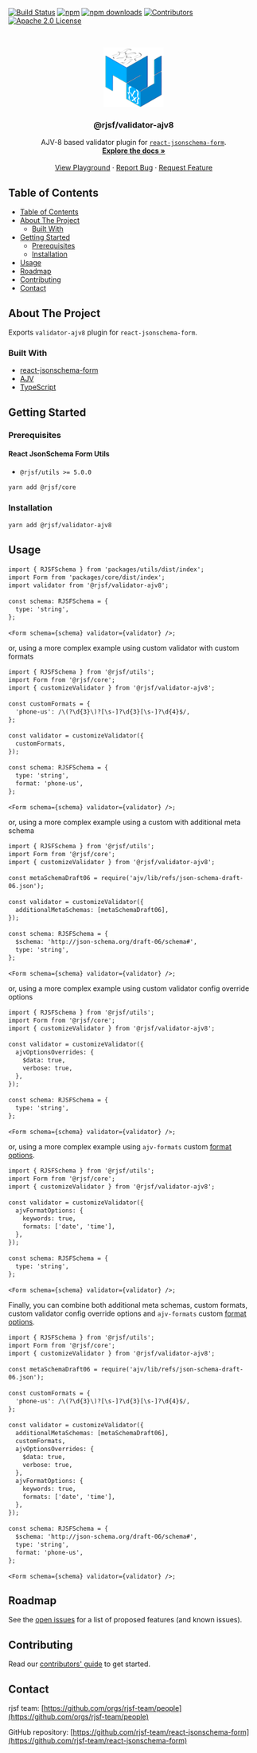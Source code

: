 [![Build Status][build-shield]][build-url]
[![npm][npm-shield]][npm-url]
[![npm downloads][npm-dl-shield]][npm-dl-url]
[![Contributors][contributors-shield]][contributors-url]
[![Apache 2.0 License][license-shield]][license-url]

<!-- PROJECT LOGO -->
<br />
<p align="center">
  <a href="https://github.com/rjsf-team/react-jsonschema-form">
    <img src="https://raw.githubusercontent.com/rjsf-team/react-jsonschema-form/7ebc86621d8df8c21f0c39bcca6d476f6f7a2051/packages/validator-ajv8/logo.png" alt="Logo" width="120" height="120">
  </a>

  <h3 align="center">@rjsf/validator-ajv8</h3>

  <p align="center">
  AJV-8 based validator plugin for <a href="https://github.com/rjsf-team/react-jsonschema-form/"><code>react-jsonschema-form</code></a>.
    <br />
    <a href="https://rjsf-team.github.io/react-jsonschema-form/docs/"><strong>Explore the docs »</strong></a>
    <br />
    <br />
    <a href="https://rjsf-team.github.io/react-jsonschema-form/">View Playground</a>
    ·
    <a href="https://github.com/rjsf-team/react-jsonschema-form/issues">Report Bug</a>
    ·
    <a href="https://github.com/rjsf-team/react-jsonschema-form/issues">Request Feature</a>
  </p>
</p>

<!-- TABLE OF CONTENTS -->

## Table of Contents

- [Table of Contents](#table-of-contents)
- [About The Project](#about-the-project)
  - [Built With](#built-with)
- [Getting Started](#getting-started)
  - [Prerequisites](#prerequisites)
  - [Installation](#installation)
- [Usage](#usage)
- [Roadmap](#roadmap)
- [Contributing](#contributing)
- [Contact](#contact)

<!-- ABOUT THE PROJECT -->

## About The Project

Exports `validator-ajv8` plugin for `react-jsonschema-form`.

### Built With

- [react-jsonschema-form](https://github.com/rjsf-team/react-jsonschema-form/)
- [AJV](https://github.com/ajv-validator/ajv/)
- [TypeScript](https://www.typescriptlang.org/)

<!-- GETTING STARTED -->

## Getting Started

### Prerequisites

#### React JsonSchema Form Utils

- `@rjsf/utils >= 5.0.0`

```bash
yarn add @rjsf/core
```

### Installation

```bash
yarn add @rjsf/validator-ajv8
```

<!-- USAGE EXAMPLES -->

## Usage

```tsx
import { RJSFSchema } from 'packages/utils/dist/index';
import Form from 'packages/core/dist/index';
import validator from '@rjsf/validator-ajv8';

const schema: RJSFSchema = {
  type: 'string',
};

<Form schema={schema} validator={validator} />;
```

or, using a more complex example using custom validator with custom formats

```tsx
import { RJSFSchema } from '@rjsf/utils';
import Form from '@rjsf/core';
import { customizeValidator } from '@rjsf/validator-ajv8';

const customFormats = {
  'phone-us': /\(?\d{3}\)?[\s-]?\d{3}[\s-]?\d{4}$/,
};

const validator = customizeValidator({
  customFormats,
});

const schema: RJSFSchema = {
  type: 'string',
  format: 'phone-us',
};

<Form schema={schema} validator={validator} />;
```

or, using a more complex example using a custom with additional meta schema

```tsx
import { RJSFSchema } from '@rjsf/utils';
import Form from '@rjsf/core';
import { customizeValidator } from '@rjsf/validator-ajv8';

const metaSchemaDraft06 = require('ajv/lib/refs/json-schema-draft-06.json');

const validator = customizeValidator({
  additionalMetaSchemas: [metaSchemaDraft06],
});

const schema: RJSFSchema = {
  $schema: 'http://json-schema.org/draft-06/schema#',
  type: 'string',
};

<Form schema={schema} validator={validator} />;
```

or, using a more complex example using custom validator config override options

```tsx
import { RJSFSchema } from '@rjsf/utils';
import Form from '@rjsf/core';
import { customizeValidator } from '@rjsf/validator-ajv8';

const validator = customizeValidator({
  ajvOptionsOverrides: {
    $data: true,
    verbose: true,
  },
});

const schema: RJSFSchema = {
  type: 'string',
};

<Form schema={schema} validator={validator} />;
```

or, using a more complex example using `ajv-formats` custom [format options](https://github.com/ajv-validator/ajv-formats).

```tsx
import { RJSFSchema } from '@rjsf/utils';
import Form from '@rjsf/core';
import { customizeValidator } from '@rjsf/validator-ajv8';

const validator = customizeValidator({
  ajvFormatOptions: {
    keywords: true,
    formats: ['date', 'time'],
  },
});

const schema: RJSFSchema = {
  type: 'string',
};

<Form schema={schema} validator={validator} />;
```

Finally, you can combine both additional meta schemas, custom formats, custom validator config override options and `ajv-formats` custom [format options](https://github.com/ajv-validator/ajv-formats).

```tsx
import { RJSFSchema } from '@rjsf/utils';
import Form from '@rjsf/core';
import { customizeValidator } from '@rjsf/validator-ajv8';

const metaSchemaDraft06 = require('ajv/lib/refs/json-schema-draft-06.json');

const customFormats = {
  'phone-us': /\(?\d{3}\)?[\s-]?\d{3}[\s-]?\d{4}$/,
};

const validator = customizeValidator({
  additionalMetaSchemas: [metaSchemaDraft06],
  customFormats,
  ajvOptionsOverrides: {
    $data: true,
    verbose: true,
  },
  ajvFormatOptions: {
    keywords: true,
    formats: ['date', 'time'],
  },
});

const schema: RJSFSchema = {
  $schema: 'http://json-schema.org/draft-06/schema#',
  type: 'string',
  format: 'phone-us',
};

<Form schema={schema} validator={validator} />;
```

<!-- ROADMAP -->

## Roadmap

See the [open issues](https://github.com/rjsf-team/react-jsonschema-form/issues) for a list of proposed features (and known issues).

<!-- CONTRIBUTING -->

## Contributing

Read our [contributors' guide](https://rjsf-team.github.io/react-jsonschema-form/docs/contributing/) to get started.

<!-- CONTACT -->

## Contact

rjsf team: [https://github.com/orgs/rjsf-team/people](https://github.com/orgs/rjsf-team/people)

GitHub repository: [https://github.com/rjsf-team/react-jsonschema-form](https://github.com/rjsf-team/react-jsonschema-form)

<!-- MARKDOWN LINKS & IMAGES -->
<!-- https://www.markdownguide.org/basic-syntax/#reference-style-links -->

[build-shield]: https://github.com/rjsf-team/react-jsonschema-form/workflows/CI/badge.svg
[build-url]: https://github.com/rjsf-team/react-jsonschema-form/actions
[contributors-shield]: https://img.shields.io/github/contributors/rjsf-team/react-jsonschema-form.svg
[contributors-url]: https://github.com/rjsf-team/react-jsonschema-form/graphs/contributors
[license-shield]: https://img.shields.io/badge/license-Apache%202.0-blue.svg?style=flat-square
[license-url]: https://choosealicense.com/licenses/apache-2.0/
[npm-shield]: https://img.shields.io/npm/v/@rjsf/validator-ajv8/latest.svg?style=flat-square
[npm-url]: https://www.npmjs.com/package/@rjsf/validator-ajv8
[npm-dl-shield]: https://img.shields.io/npm/dm/@rjsf/validator-ajv8.svg?style=flat-square
[npm-dl-url]: https://www.npmjs.com/package/@rjsf/validator-ajv8
